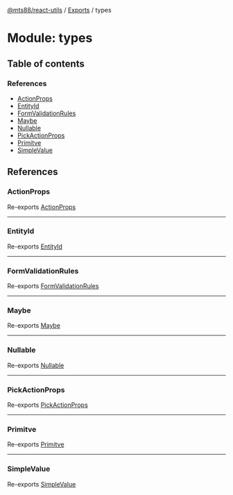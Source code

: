 [@mts88/react-utils](../README.md) / [Exports](../modules.md) / types

# Module: types

## Table of contents

### References

- [ActionProps](types.md#actionprops)
- [EntityId](types.md#entityid)
- [FormValidationRules](types.md#formvalidationrules)
- [Maybe](types.md#maybe)
- [Nullable](types.md#nullable)
- [PickActionProps](types.md#pickactionprops)
- [Primitve](types.md#primitve)
- [SimpleValue](types.md#simplevalue)

## References

### ActionProps

Re-exports [ActionProps](types_react.md#actionprops)

___

### EntityId

Re-exports [EntityId](types_bases.md#entityid)

___

### FormValidationRules

Re-exports [FormValidationRules](types_form.md#formvalidationrules)

___

### Maybe

Re-exports [Maybe](types_bases.md#maybe)

___

### Nullable

Re-exports [Nullable](types_bases.md#nullable)

___

### PickActionProps

Re-exports [PickActionProps](types_react.md#pickactionprops)

___

### Primitve

Re-exports [Primitve](types_bases.md#primitve)

___

### SimpleValue

Re-exports [SimpleValue](types_bases.md#simplevalue)
